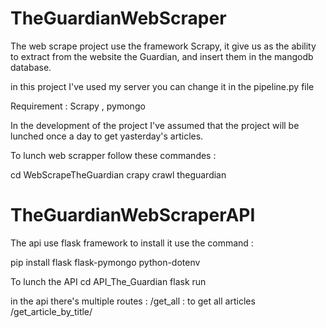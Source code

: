# TheGuardianWebScraper

The web scrape project use the framework Scrapy, it give us as the ability to extract from the website the Guardian, and insert them in the mangodb database.

in this project I've used my server you can change it in the pipeline.py file

Requirement :
Scrapy , pymongo

In the development of the project I've assumed that the project will be lunched once a day to get yasterday's articles.

To lunch web scrapper follow these commandes :

cd WebScrapeTheGuardian
crapy crawl theguardian

# TheGuardianWebScraperAPI

The api use flask framework
to install it use the command :

pip install flask flask-pymongo python-dotenv

To lunch the API 
cd API_The_Guardian
flask run


in the api there's multiple routes :
  /get_all : to get all articles
  /get_article_by_title/<title> : to get article by title
  /get_author_articles/<author> : to get author's articles
  /get_section_label_articles/<section_label> : to get articles in the label section
  /get_series_label_articles/<series_label> : to get articles in the series label
  /get_articles_by_keyword/<keywords> : to get article by keyword
